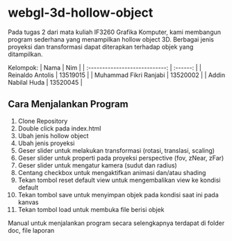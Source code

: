 # webgl-3d-hollow-object  
Pada tugas 2 dari mata kuliah IF3260 Grafika Komputer, kami membangun program sederhana yang menampilkan hollow object 3D. Berbagai jenis proyeksi dan transformasi dapat diterapkan terhadap objek yang ditampilkan. 

Kelompok:
| Nama | Nim |
| :----------------------------: | :------: |
| Reinaldo Antolis | 13519015 |
| Muhammad Fikri Ranjabi | 13520002 |
| Addin Nabilal Huda | 13520045 |

## Cara Menjalankan Program

1. Clone Repository
2. Double click pada index.html
3. Ubah jenis hollow object
4. Ubah jenis proyeksi
5. Geser slider untuk melakukan transformasi (rotasi, translasi, scaling)
6. Geser slider untuk properti pada proyeksi perspective (fov, zNear, zFar)
7. Geser slider untuk mengatur kamera (sudut dan radius)
8. Centang checkbox untuk mengaktifkan animasi dan/atau shading
9. Tekan tombol reset default view untuk mengembalikan view ke kondisi default
10. Tekan tombol save untuk menyimpan objek pada kondisi saat ini pada kanvas
11. Tekan tombol load untuk membuka file berisi objek

Manual untuk menjalankan program secara selengkapnya terdapat di folder doc, file laporan
